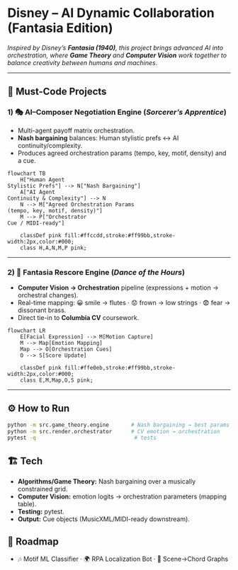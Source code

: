 # Disney – AI Dynamic Collaboration (Fantasia Edition)

*Inspired by Disney’s **Fantasia (1940)**, this project brings advanced AI into orchestration, where **Game Theory** and **Computer Vision** work together to balance creativity between humans and machines.*

---

## 🎼 Must-Code Projects

### 1) 🎭 AI–Composer Negotiation Engine (*Sorcerer’s Apprentice*)
- Multi-agent payoff matrix orchestration.
- **Nash bargaining** balances: Human stylistic prefs ↔ AI continuity/complexity.
- Produces agreed orchestration params (tempo, key, motif, density) and a cue.

```mermaid
flowchart TB
    H["Human Agent
Stylistic Prefs"] --> N["Nash Bargaining"]
    A["AI Agent
Continuity & Complexity"] --> N
    N --> M["Agreed Orchestration Params
(tempo, key, motif, density)"]
    M --> P["Orchestrator
Cue / MIDI-ready"]

    classDef pink fill:#ffccdd,stroke:#ff99bb,stroke-width:2px,color:#000;
    class H,A,N,M,P pink;
```

---

### 2) 🧚 Fantasia Rescore Engine (*Dance of the Hours*)
- **Computer Vision → Orchestration** pipeline (expressions + motion → orchestral changes).
- Real-time mapping: 😀 smile → flutes · 😟 frown → low strings · 😨 fear → dissonant brass.
- Direct tie-in to **Columbia CV** coursework.

```mermaid
flowchart LR
    E[Facial Expression] --> M[Motion Capture]
    M --> Map[Emotion Mapping]
    Map --> O[Orchestration Cues]
    O --> S[Score Update]

    classDef pink fill:#ffe0eb,stroke:#ff99bb,stroke-width:2px,color:#000;
    class E,M,Map,O,S pink;
```

---

## ⚙️ How to Run
```bash
python -m src.game_theory.engine       # Nash bargaining → best params
python -m src.render.orchestrator      # CV emotion → orchestration
pytest -q                               # tests
```

## 🏗 Tech
- **Algorithms/Game Theory:** Nash bargaining over a musically constrained grid.  
- **Computer Vision:** emotion logits → orchestration parameters (mapping table).  
- **Testing:** pytest.  
- **Output:** Cue objects (MusicXML/MIDI-ready downstream).

## 📌 Roadmap
- 🎶 Motif ML Classifier · 🌍 RPA Localization Bot · 📐 Scene→Chord Graphs
